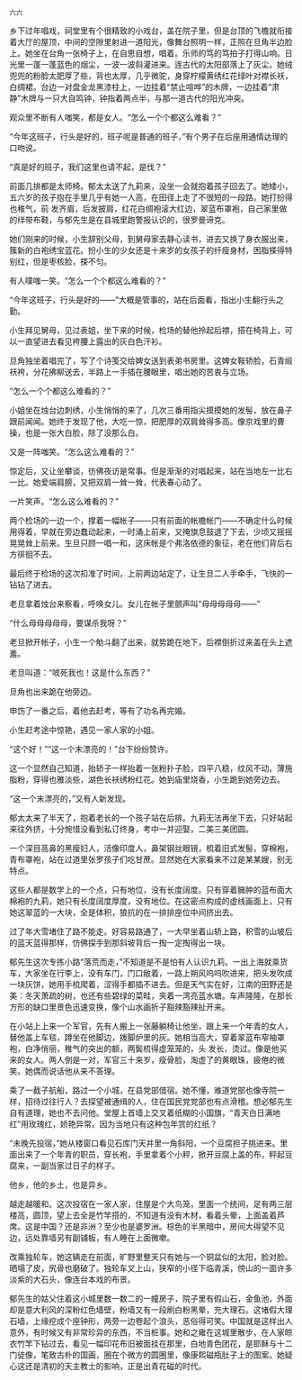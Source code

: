     六六 

   乡下过年唱戏，祠堂里有个很精致的小戏台，盖在院子里，但是台顶的飞檐就衔接着大厅的屋顶，中间的空隙里射进一道阳光，像舞台照明一样，正照在旦角半边脸上。她坐在台角一张椅子上，在自思自想，唱着。乐师的笃的笃拍子打得山响。日光里一蓬一蓬蓝色的烟尘，一波一波斜灌进来。连古代的太阳部落上了灰尘。她绒兜兜的粉脸太肥厚了些，背也太厚，几乎微驼，身穿柠檬黄绣红花绿叶对襟长袄，白绸裙。台边一对盘金龙黑漆柱上，一边挂着“禁止喧哗”的木牌，一边挂着“肃静”木牌与一只大自鸣钟，钟指着两点半，与那一道古代的阳光冲突。

   观众里不断有人嗤笑，都是女人。“怎么一个个都这么难看？”

   “今年这班子，行头是好的，班子呢是普通的班子，”有个男子在后座用通情达理的口吻说。

   “真是好的班子，我们这里也请不起，是伐？”

   前面几排都是太师椅。郁太太送了九莉来，没坐一会就抱着孩子回去了。她矮小，五六岁的孩子抱在手里几乎有她一人高，在田径上走了不很短的一段路。她打扮得也稚气，前 发齐眉，后发披肩，红花白绸袍滚大红边，翠蓝布罩袍，自己家里做的绊带布鞋，与郁先生是在县城里跑警报认识的，很罗曼谛克。

   她们刚来的时候，小生辞别父母，到舅母家去静心读书，进去又换了身衣服出来，簇新的白袍绣宝蓝花。扮小生的少女还是十来岁的女孩子的纤瘦身材，困脂搽得特别红，但是枣核脸，搽不匀。

   有人噗嗤一笑。“怎么一个个都这么难看的？”

   “今年这班子，行头是好的——”大概是管事的，站在后面看，指出小生翻行头之勤。

   小生拜见舅母，见过表姐，坐下来的时候，检场的替他拎起后襟，搭在椅背上，可以一直望进去看见袴腰上露出的灰白色汗衫。

   旦角独坐着唱完了，写了个诗笺交给婢女送到表弟书房里。这婢女鞍轿脸，石青缎袄袴，分花拂柳送去，半路上一手插在腰眼里，唱出她的苦衷与立场。

   “怎么一个个都这么难看的？”

   小姐坐在烛台边刺绣，小生悄悄的来了，几次三番用指尖摸摸她的发髻，放在鼻子跟前闻闻。她终于发现了他，大吃一惊，把肥厚的双肩耸得多高。像京戏里的曹操，也是一张大白脸，除了没那么白。

   又是一阵嗤笑。“怎么这么难看的？”

   惊定后，又让坐攀谈，彷佛夜访是常事。但是渐渐的对唱起来，站在当地左一比右一比。她爱端肩膀，又把双肩一耸一耸，代表春心动了。

   一片笑声。“怎么这么难看的？”

   两个检场的一边一个，撑着一幅帐子——只有前面的帐檐帐门——不确定什么时候用得着，早就在旁边蠢动起来，一时涌上前来，又掩旗息鼓退了下去，少顷又摇摇晃晃耸上前来。生旦只顾一唱一和，这床帐是个弗洛依德的象征，老在他们背后右方徘徊不去。

   最后终于检场的这次扣准了时间，上前两边站定了，让生旦二人手牵手，飞快的一钻钻了进去。

   老旦拿着烛台来察看，呼唤女儿。女儿在帐子里颤声叫“母母母母母——”

   “什么母母母母母，要谋杀我呀？”

   老旦掀开帐子，小生一个觔斗翻了出来，就势跪在地下，后襟倒折过来盖在头上遮羞。

   老旦叫道：“唬死我也！这是什么东西？”

   旦角也出来跪在他旁边。

   申饬了一番之后，着他去赶考，等有了功名再完婚。

   小生赶考途中惊艳，遇见一家人家的小姐。

   “这个好！”“这一个末漂亮的！”台下纷纷赞许。

   这一个显然自己知道，抬轿子一样抬着一张粉扑子脸，四平八稳，纹风不动。薄施脂粉，穿得也雅淡些，湖色长袄绣粉红花。她到庙里烧香，小生跪到她旁边去。

   “这一个末漂亮的，”又有人新发现。

   郁太太来了半天了，抱着老长的一个孩子站在后排。九莉无法再坐下去，只好站起来往外挤，十分惋惜没看到私订终身，考中一并迎娶，二美三美团圆。

   一个深目高鼻的黑瘦妇人，活像印度人，鼻架钢丝眼镜，梳着旧式发髻，穿棉袍，青布罩袍，站在过道里张罗孩子们吃甘蔗。显然她在大家看来不过是某某嫂，别无特点。

   这些人都是数学上的一个点，只有地位，没有长度阔度。只有穿着臃肿的蓝布面大棉袍的九莉，她只有长度阔度厚度，没有地位。在这密点构成的虚线画面上，只有她这翠蓝的一大块，全是体积，狼抗的在一排排座位中间挤出去。

   过了年大雪堵住了路不能走。好容易路通了，一大早坐着山轿上路，积雪的山坡后的蓝天蓝得那样，仿佛探手到那斜坡背后一掏一定掏得出一块。

   郁先生这次专拣小路“落荒而走，”不知道是不是怕有人认识九莉。一出上海就乘货车，大家坐在行李上，没有车门，门口敞着，一路上朔风呜呜吹进来，把头发吹成一块灰饼，她用手梳爬着，涩得手都插不进去。但是天气实在好，江南的田野还是美：冬天萧疏的树，也还有些碧绿的菜畦，夹着一湾亮蓝水塘。车声隆隆，在那长方形的缺口里景色迅速变换，像个山水画折子豁辣豁辣扯开来。

   在小站上上来一个军官，先有人搬上一张藤躺椅让他坐，跟上来一个年青的女人，替他盖上车毯，蹲坐在他脚边，拨脚炉里的灰。她相当高大，穿着翠蓝布窄袖罩袍，白净俏丽，稚气的突出的额，两鬓梳得虚笼笼的，头 发长，烫过。像是他买来的女人。两人倒是一对，军官三十来岁，瘦骨脸，淘虚了的黄眼珠，疲倦的微笑。她偶而说话他从来不答理。

   乘了一截子航船，路过一个小城，在县党部借宿。她不懂，难道党部也像寺院一样，招待过往行人？去探望被通缉的人，住在国民党党部也有点滑稽。想必郁先生自有道理，她也不去问他。堂屋上首墙上交叉着纸糊的小国旗，“青天白日满地红”用玫瑰红，娇艳异常。因为当地只有这种包年赏的红纸？

   “未晚先投宿，”她从楼窗口看见石库门天井里一角斜阳，一个豆腐担子挑进来。里面出来了一个年青的职员，穿长袍，手里拿着个小秤，掀开豆腐上盖的布，秤起豆腐来，一副当家过日子的样子。

   他乡，他的乡土，也是异乡。

   越走越暖和。这次投宿在一家人家，住屋是个大鸟笼，里面一个统间，足有两三层楼高，圆顶，望上去全是竹竿搭的，不知道有没有木材，看着头晕，上面盖着芦席。这是中国？还是非洲？至少也是婆罗洲。棕色的半黑暗中，房间大得望不见边，远处靠墙另有副铺板，有人睡在上面微嗽。

   改乘独轮车，她这辆走在前面，旷野里整天只有她与一个铜盆似的太阳，脸对脸。晒塌了皮，尻骨也磨破了。独轮车又上山，狭窄的小径下临青溪，傍山的一面许多淡紫的大石头，像连台本戏的布景。

   郁先生的姑父住着这小城里数一数二的一幢房子，院子里有假山石，金鱼池，外面却是意大利风的深粉红色墙壁，粉墙又有一段刷白粉黑晕，充大理石。这堵假大理石墙，上缘挖成个座钟形，两旁一边卷起个浪头，恶俗得可笑。中国就是这样出人意外，有时候又有非常珍异的东西，不当桩事。她和之雍在这城里散步，在人家晾衣竹竿下钻过去，看见一幅印花布旧被面挂在那里，白地青色团花，是耶稣与十二门徒像，笔致古朴的国画，圈在个微方的圆圈里，像康熙磁瓶肚子上的图案。她疑心这还是清初的天主教士的影响，正是出青花磁的时代。

